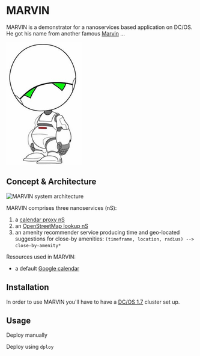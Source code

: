 # MARVIN

MARVIN is a demonstrator for a nanoservices based application on DC/OS. He got his name from another famous [Marvin](http://hitchhikers.wikia.com/wiki/Marvin) …

![MARVIN logo](img/marvin.jpg)

## Concept & Architecture

![MARVIN system architecture](img/sysarch.jpg)

MARVIN comprises three nanoservices (nS):

1. a [calendar proxy nS](nS1/)
1. an [OpenStreetMap lookup nS](nS2/)
1. an amenity recommender service producing time and geo-located suggestions for close-by amenities: `(timeframe, location, radius) --> close-by-amenity*`

Resources used in MARVIN:

- a default [Google calendar](https://calendar.google.com/calendar/ical/r5sj91351jcgb0gul5h0tvou7o%40group.calendar.google.com/public/basic.ics)

## Installation

In order to use MARVIN you'll have to have a [DC/OS 1.7](https://dcos.io/releases/1.7.0/) cluster set up.

## Usage

Deploy manually

Deploy using `dploy`
